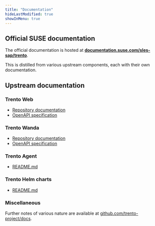 ```yaml
---
title: "Documentation"
hideLastModified: true
showInMenu: true
---
```


## Official SUSE documentation

The official documentation is hosted at **[documentation.suse.com/sles-sap/trento](https://documentation.suse.com/sles-sap/trento/)**.

This is distilled from various upstream components, each with their own documentation.

## Upstream documentation

### Trento Web

- [Repository documentation](https://www.trento-project.io/web/)
- [OpenAPI specification](https://www.trento-project.io/web/swaggerui/)

### Trento Wanda
- [Repository documentation](https://www.trento-project.io/wanda/)
- [OpenAPI specification](https://www.trento-project.io/wanda/swaggerui/)

### Trento Agent
- [README.md](https://github.com/trento-project/agent/blob/main/README.md)

### Trento Helm charts
- [README.md](https://github.com/trento-project/helm-charts/blob/main/README.md)

### Miscellaneous
Further notes of various nature are available at [github.com/trento-project/docs](https://github.com/trento-project/docs).

